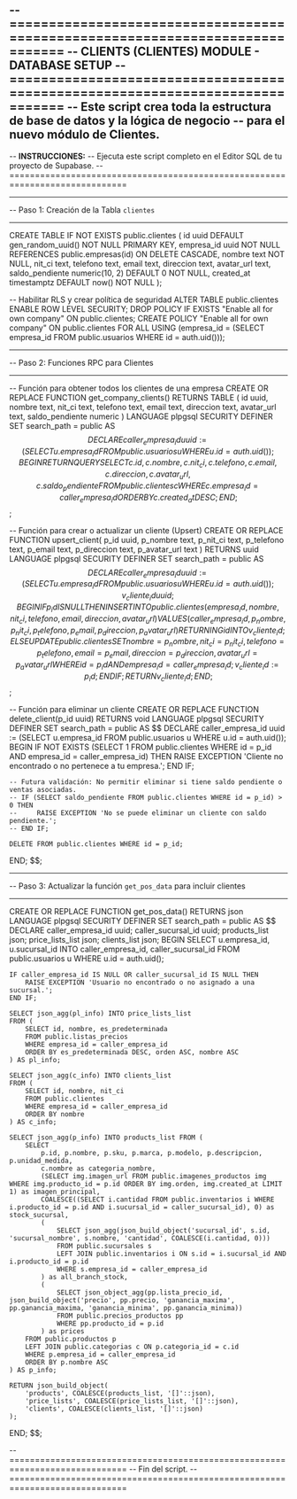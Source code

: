-- =============================================================================
-- CLIENTS (CLIENTES) MODULE - DATABASE SETUP
-- =============================================================================
-- Este script crea toda la estructura de base de datos y la lógica de negocio
-- para el nuevo módulo de Clientes.
--
-- **INSTRUCCIONES:**
-- Ejecuta este script completo en el Editor SQL de tu proyecto de Supabase.
-- =============================================================================

-- -----------------------------------------------------------------------------
-- Paso 1: Creación de la Tabla `clientes`
-- -----------------------------------------------------------------------------
CREATE TABLE IF NOT EXISTS public.clientes (
    id uuid DEFAULT gen_random_uuid() NOT NULL PRIMARY KEY,
    empresa_id uuid NOT NULL REFERENCES public.empresas(id) ON DELETE CASCADE,
    nombre text NOT NULL,
    nit_ci text,
    telefono text,
    email text,
    direccion text,
    avatar_url text,
    saldo_pendiente numeric(10, 2) DEFAULT 0 NOT NULL,
    created_at timestamptz DEFAULT now() NOT NULL
);

-- Habilitar RLS y crear política de seguridad
ALTER TABLE public.clientes ENABLE ROW LEVEL SECURITY;
DROP POLICY IF EXISTS "Enable all for own company" ON public.clientes;
CREATE POLICY "Enable all for own company" ON public.clientes
FOR ALL USING (empresa_id = (SELECT empresa_id FROM public.usuarios WHERE id = auth.uid()));


-- -----------------------------------------------------------------------------
-- Paso 2: Funciones RPC para Clientes
-- -----------------------------------------------------------------------------

-- Función para obtener todos los clientes de una empresa
CREATE OR REPLACE FUNCTION get_company_clients()
RETURNS TABLE (
    id uuid,
    nombre text,
    nit_ci text,
    telefono text,
    email text,
    direccion text,
    avatar_url text,
    saldo_pendiente numeric
)
LANGUAGE plpgsql
SECURITY DEFINER
SET search_path = public
AS $$
DECLARE
    caller_empresa_id uuid := (SELECT u.empresa_id FROM public.usuarios u WHERE u.id = auth.uid());
BEGIN
    RETURN QUERY
    SELECT
        c.id, c.nombre, c.nit_ci, c.telefono, c.email, c.direccion, c.avatar_url, c.saldo_pendiente
    FROM
        public.clientes c
    WHERE
        c.empresa_id = caller_empresa_id
    ORDER BY
        c.created_at DESC;
END;
$$;


-- Función para crear o actualizar un cliente (Upsert)
CREATE OR REPLACE FUNCTION upsert_client(
    p_id uuid,
    p_nombre text,
    p_nit_ci text,
    p_telefono text,
    p_email text,
    p_direccion text,
    p_avatar_url text
)
RETURNS uuid
LANGUAGE plpgsql
SECURITY DEFINER
SET search_path = public
AS $$
DECLARE
    caller_empresa_id uuid := (SELECT u.empresa_id FROM public.usuarios u WHERE u.id = auth.uid());
    v_cliente_id uuid;
BEGIN
    IF p_id IS NULL THEN
        INSERT INTO public.clientes(empresa_id, nombre, nit_ci, telefono, email, direccion, avatar_url)
        VALUES (caller_empresa_id, p_nombre, p_nit_ci, p_telefono, p_email, p_direccion, p_avatar_url)
        RETURNING id INTO v_cliente_id;
    ELSE
        UPDATE public.clientes
        SET
            nombre = p_nombre,
            nit_ci = p_nit_ci,
            telefono = p_telefono,
            email = p_email,
            direccion = p_direccion,
            avatar_url = p_avatar_url
        WHERE id = p_id AND empresa_id = caller_empresa_id;
        v_cliente_id := p_id;
    END IF;
    RETURN v_cliente_id;
END;
$$;

-- Función para eliminar un cliente
CREATE OR REPLACE FUNCTION delete_client(p_id uuid)
RETURNS void
LANGUAGE plpgsql
SECURITY DEFINER
SET search_path = public
AS $$
DECLARE
    caller_empresa_id uuid := (SELECT u.empresa_id FROM public.usuarios u WHERE u.id = auth.uid());
BEGIN
    IF NOT EXISTS (SELECT 1 FROM public.clientes WHERE id = p_id AND empresa_id = caller_empresa_id) THEN
        RAISE EXCEPTION 'Cliente no encontrado o no pertenece a tu empresa.';
    END IF;

    -- Futura validación: No permitir eliminar si tiene saldo pendiente o ventas asociadas.
    -- IF (SELECT saldo_pendiente FROM public.clientes WHERE id = p_id) > 0 THEN
    --     RAISE EXCEPTION 'No se puede eliminar un cliente con saldo pendiente.';
    -- END IF;

    DELETE FROM public.clientes WHERE id = p_id;
END;
$$;


-- -----------------------------------------------------------------------------
-- Paso 3: Actualizar la función `get_pos_data` para incluir clientes
-- -----------------------------------------------------------------------------
CREATE OR REPLACE FUNCTION get_pos_data()
RETURNS json
LANGUAGE plpgsql
SECURITY DEFINER
SET search_path = public
AS $$
DECLARE
    caller_empresa_id uuid;
    caller_sucursal_id uuid;
    products_list json;
    price_lists_list json;
    clients_list json;
BEGIN
    SELECT u.empresa_id, u.sucursal_id INTO caller_empresa_id, caller_sucursal_id
    FROM public.usuarios u WHERE u.id = auth.uid();

    IF caller_empresa_id IS NULL OR caller_sucursal_id IS NULL THEN
        RAISE EXCEPTION 'Usuario no encontrado o no asignado a una sucursal.';
    END IF;

    SELECT json_agg(pl_info) INTO price_lists_list
    FROM (
        SELECT id, nombre, es_predeterminada
        FROM public.listas_precios
        WHERE empresa_id = caller_empresa_id
        ORDER BY es_predeterminada DESC, orden ASC, nombre ASC
    ) AS pl_info;

    SELECT json_agg(c_info) INTO clients_list
    FROM (
        SELECT id, nombre, nit_ci
        FROM public.clientes
        WHERE empresa_id = caller_empresa_id
        ORDER BY nombre
    ) AS c_info;

    SELECT json_agg(p_info) INTO products_list FROM (
        SELECT
            p.id, p.nombre, p.sku, p.marca, p.modelo, p.descripcion, p.unidad_medida,
            c.nombre as categoria_nombre,
            (SELECT img.imagen_url FROM public.imagenes_productos img WHERE img.producto_id = p.id ORDER BY img.orden, img.created_at LIMIT 1) as imagen_principal,
            COALESCE((SELECT i.cantidad FROM public.inventarios i WHERE i.producto_id = p.id AND i.sucursal_id = caller_sucursal_id), 0) as stock_sucursal,
            (
                SELECT json_agg(json_build_object('sucursal_id', s.id, 'sucursal_nombre', s.nombre, 'cantidad', COALESCE(i.cantidad, 0)))
                FROM public.sucursales s
                LEFT JOIN public.inventarios i ON s.id = i.sucursal_id AND i.producto_id = p.id
                WHERE s.empresa_id = caller_empresa_id
            ) as all_branch_stock,
            (
                SELECT json_object_agg(pp.lista_precio_id, json_build_object('precio', pp.precio, 'ganancia_maxima', pp.ganancia_maxima, 'ganancia_minima', pp.ganancia_minima))
                FROM public.precios_productos pp
                WHERE pp.producto_id = p.id
            ) as prices
        FROM public.productos p
        LEFT JOIN public.categorias c ON p.categoria_id = c.id
        WHERE p.empresa_id = caller_empresa_id
        ORDER BY p.nombre ASC
    ) AS p_info;

    RETURN json_build_object(
        'products', COALESCE(products_list, '[]'::json),
        'price_lists', COALESCE(price_lists_list, '[]'::json),
        'clients', COALESCE(clients_list, '[]'::json)
    );
END;
$$;


-- =============================================================================
-- Fin del script.
-- =============================================================================